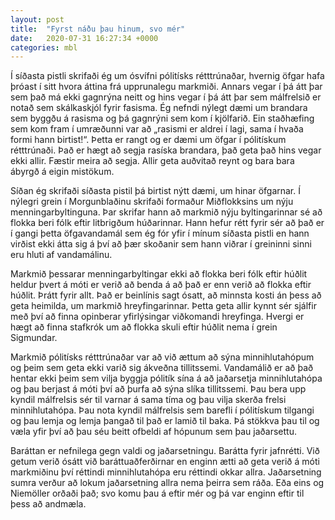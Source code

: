 ```yaml
---
layout: post
title:  "Fyrst náðu þau hinum, svo mér"
date:   2020-07-31 16:27:34 +0000
categories: mbl
---
```

Í síðasta pistli skrifaði ég um ósvífni pólitísks rétttrúnaðar, hvernig öfgar hafa þróast í sitt hvora áttina frá upprunalegu markmiði. Annars vegar í þá átt þar sem það má ekki gagnrýna neitt og hins vegar í þá átt þar sem málfrelsið er notað sem skálkaskjól fyrir fasisma. Ég nefndi nýlegt dæmi um brandara sem byggðu á rasisma og þá gagnrýni sem kom í kjölfarið. Ein staðhæfing sem kom fram í umræðunni var að „rasismi er aldrei í lagi, sama í hvaða formi hann birtist!“. Þetta er rangt og er dæmi um öfgar í pólitískum rétttrúnaði. Það er hægt að segja rasíska brandara, það geta það hins vegar ekki allir. Fæstir meira að segja. Allir geta auðvitað reynt og bara bara ábyrgð á eigin mistökum.

Síðan ég skrifaði síðasta pistil þá birtist nýtt dæmi, um hinar öfgarnar. Í nýlegri grein í Morgunblaðinu skrifaði formaður Miðflokksins um nýju menningarbyltinguna. Þar skrifar hann að markmið nýju byltingarinnar sé að flokka beri fólk eftir litbrigðum húðarinnar. Hann hefur rétt fyrir sér að það er í gangi þetta öfgavandamál sem ég fór yfir í mínum síðasta pistli en hann virðist ekki átta sig á því að þær skoðanir sem hann viðrar í greininni sinni eru hluti af vandamálinu. 

Markmið þessarar menningarbyltingar ekki að flokka beri fólk eftir húðlit heldur þvert á móti er verið að benda á að það er enn verið að flokka eftir húðlit. Þrátt fyrir allt. Það er beinlínis sagt ósatt, að minnsta kosti án þess að geta heimilda, um markmið hreyfingarinnar. Þetta geta allir kynnt sér sjálfir með því að finna opinberar yfirlýsingar viðkomandi hreyfinga. Hvergi er hægt að finna stafkrók um að flokka skuli eftir húðlit nema í grein Sigmundar.

Markmið pólitísks rétttrúnaðar var að við ættum að sýna minnihlutahópum og þeim sem geta ekki varið sig ákveðna tillitssemi. Vandamálið er að það hentar ekki þeim sem vilja byggja pólitík sína á að jaðarsetja minnihlutahópa og þau berjast á móti því að þurfa að sýna slíka tillitssemi. Þau bera upp kyndil málfrelsis sér til varnar á sama tíma og þau vilja skerða frelsi minnihlutahópa. Þau nota kyndil málfrelsis sem barefli í pólitískum tilgangi og þau lemja og lemja þangað til það er lamið til baka. Þá stökkva þau til og væla yfir því að þau séu beitt ofbeldi af hópunum sem þau jaðarsettu.

Baráttan er nefnilega gegn valdi og jaðarsetningu. Barátta fyrir jafnrétti. Við getum verið ósátt við baráttuaðferðirnar en enginn ætti að geta verið á móti markmiðinu því réttindi minnihlutahópa eru réttindi okkar allra. Jaðarsetning sumra verður að lokum jaðarsetning allra nema þeirra sem ráða. Eða eins og Niemöller orðaði það; svo komu þau á eftir mér og þá var enginn eftir til þess að andmæla. 
